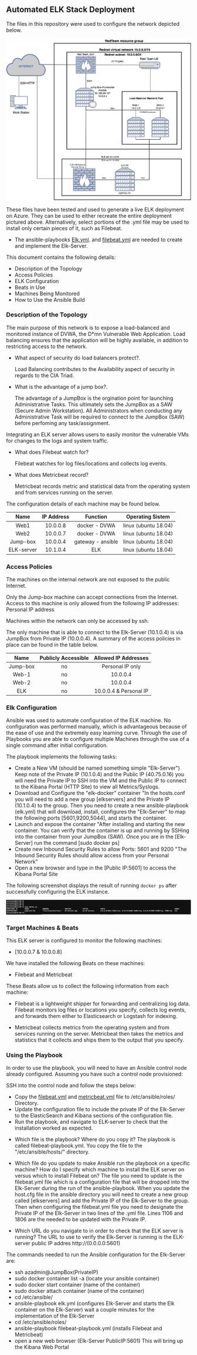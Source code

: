 ## Automated ELK Stack Deployment

The files in this repository were used to configure the network depicted below.

![Diagram](Images/Cloud_Infrastructure_Diagram.png)

These files have been tested and used to generate a live ELK deployment on Azure. They can be used to either recreate the entire deployment pictured above. Alternatively, select portions of the .yml file may be used to install only certain pieces of it, such as Filebeat.

* The ansible-playbooks [Elk.yml](Ansible-Playbooks/Install-ELK). and [filebeat.yml](Ansible-Playbooks/Filebeat.yml) are needed to create and implement the Elk-Server.

This document contains the following details:
* Description of the Topology
* Access Policies
* ELK Configuration
* Beats in Use
* Machines Being Monitored
* How to Use the Ansible Build


### Description of the Topology

The main purpose of this network is to expose a load-balanced and monitored instance of DVWA, the D*mn Vulnerable Web Application.
Load balancing ensures that the application will be highly available, in addition to restricting access to the network.

* What aspect of security do load balancers protect?.

  Load Balancing contributes to the Availability aspect of security in regards to the CIA Triad.

* What is the advantage of a jump box?.

  The advantage of a JumpBox is the orgination point for launching Administrative Tasks. This ultimately sets the JumpBox as a SAW (Secure Admin Workstation). All Administrators when conducting any Administrative Task will be required to connect to the JumpBox (SAW) before perfoming any task/assignment. 

Integrating an ELK server allows users to easily monitor the vulnerable VMs for changes to the logs and system traffic.
* What does Filebeat watch for? 

  Filebeat watches for log files/locations and collects log events.

* What does Metricbeat record?

  Metricbeat records metric and statistical data from the operating system and from services running on the server.

The configuration details of each machine may be found below.


|    Name    | IP Address |      Function     |   Operating Sistem   |
|:----------:|:----------:|:-----------------:|:--------------------:|
| Web1       | 10.0.0.8   | docker - DVWA     | linux (ubuntu 18.04) |
| Web2       | 10.0.0.7   | docker - DVWA     | linux (ubuntu 18.04) |
| Jump-box   | 10.0.0.4   | gateway - ansible | linux (ubuntu 18.04) |
| ELK-server | 10.1.0.4   | ELK               | linux (ubuntu 18.04) |


### Access Policies

The machines on the internal network are not exposed to the public Internet. 

Only the Jump-box machine can accept connections from the Internet. Access to this machine is only allowed from the following IP addresses:
Personal IP address

Machines within the network can only be accessed by ssh.

The only machine that is able to connect to the Elk-Server (10.1.0.4) is via JumpBox from Private IP (10.0.0.4).
A summary of the access policies in place can be found in the table below.

|   Name   | Publicly Accessible |  Allowed IP Addresses  |
|:--------:|:-------------------:|:----------------------:|
| Jump-box |          no         | Personal IP only       |
| Web-1    |          no         | 10.0.0.4               |
| Web-2    |          no         | 10.0.0.4               |
| ELK      |          no         | 10.0.0.4 & Personal IP |


### Elk Configuration

Ansible was used to automate configuration of the ELK machine. No configuration was performed manually, which is advantageous because of the ease of use and the extremely easy learning curve. Through the use of Playbooks you are able to configure multiple Machines through the use of a single command after initial configuration.

The playbook implements the following tasks:

* Create a New VM (should be named something simple "Elk-Server") Keep note of the Private IP (10.1.0.4) and the Public IP (40.75.0.16) you will need the Private IP to SSH into the VM and the Public IP to connect to the Kibana Portal (HTTP Site) to view all Metrics/Syslogs.
* Download and Configure the "elk-docker" container "In the hosts.conf you will need to add a new group [elkservers] and the Private IP (10.1.0.4) to the group. Then you need to create a new ansible-playbook (elk.yml) that will download, install, configures the "Elk-Server" to map the following ports [5601,9200,5044], and starts the container.
* Launch and expose the container "After installing and starting the new container. You can verify that the container is up and running by SSHing into the container from your JumpBox (SAW). Once you are in the [Elk-Server] run the command [sudo docker ps]
* Create new Inbound Security Rules to allow Ports: 5601 and 9200 "The Inbound Security Rules should allow access from your Personal Network"
* Open a new browser and type in the [Public IP:5601] to access the Kibana Portal Site

The following screenshot displays the result of running `docker ps` after successfully configuring the ELK instance.

![TODO: Update the path with the name of your screenshot of docker ps output](Images/Docker_ps_output.png)


### Target Machines & Beats
This ELK server is configured to monitor the following machines:
* [10.0.0.7 & 10.0.0.8]

We have installed the following Beats on these machines:
* Filebeat and Metricbeat

These Beats allow us to collect the following information from each machine:
* Filebeat is a lightweight shipper for forwarding and centralizing log data. Filebeat monitors log files or locations you specify, collects log events, and forwards them either to Elasticsearch or Logstash for indexing.

* Metricbeat collects metrics from the operating system and from services running on the server. Metricbeat then takes the metrics and statistics that it collects and ships them to the output that you specify.


### Using the Playbook
In order to use the playbook, you will need to have an Ansible control node already configured. Assuming you have such a control node provisioned: 

SSH into the control node and follow the steps below:
- Copy the [filebeat.yml](Ansible-Playbooks/Filebeat.yml) and [metricbeat.yml](Ansible-Playbooks/metricbeat.yml) file to /etc/ansible/roles/ Directory.
- Update the configuration file to include the private IP of the Elk-Server to the ElasticSearch and Kibana sections of the configuration file.
- Run the playbook, and navigate to ELK-server to check that the installation worked as expected.


* Which file is the playbook? Where do you copy it?
The playbook is called filebeat-playbook.yml. You copy the file to the "/etc/ansible/hosts/" directory.

* Which file do you update to make Ansible run the playbook on a specific machine? How do I specify which machine to install the ELK server on versus which to install Filebeat on?
The file you need to update is the filebeat.yml file which is a configuration file that will be dropped into the Elk-Server during the run of the ansible-playbook. When you update the host.cfg file in the ansible directory you will need to create a new group called [elkservers] and add the Private IP of the Elk-Server to the group. Then when configuring the filebeat.yml file you need to designate the Private IP of the Elk-Server in two lines of the .yml file. Lines 1106 and 1806 are the needed to be updated with the Private IP.

* Which URL do you navigate to in order to check that the ELK server is running?
The URL to use to verify the Elk-Server is running is the ELK-server public IP addres http://(0.0.0.0:5601)

The commands needed to run the Ansible configuration for the Elk-Server are:

* ssh azadmin@JumpBox(PrivateIP)
* sudo docker container list -a (locate your ansible container)
* sudo docker start container (name of the container)
* sudo docker attach container (name of the container)
* cd /etc/ansible/
* ansible-playbook elk.yml (configures Elk-Server and starts the Elk container on the Elk-Server) wait a couple minutes for the implementation of the Elk-Server
* cd /etc/ansible/roles/
* ansible-playbook filebeat-playbook.yml (installs Filebeat and Metricbeat)
* open a new web browser (Elk-Server PublicIP:5601) This will bring up the Kibana Web Portal


